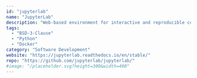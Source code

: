 ```yaml
---
id: "jupyterlab"
name: "JupyterLab"
description: "Web-based environment for interactive and reproducible computing."
tags:
  - "BSD-3-Clause"
  - "Python"
  - "Docker"
category: "Software Development"
website: "https://jupyterlab.readthedocs.io/en/stable/"
repo: "https://github.com/jupyterlab/jupyterlab/"
#image: "/placeholder.svg?height=300&width=400"
---
```


